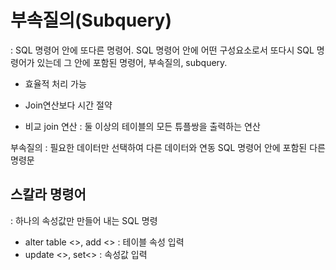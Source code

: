 # 부속질의(Subquery)
 : SQL 명령어 안에 또다른 명령어. SQL 명령어 안에 어떤 구성요소로서 또다시 SQL 명령어가 있는데
그 안에 포함된 명령어, 부속질의, subquery. 
* 효율적 처리 가능
* Join연산보다 시간 절약

* 비교
join 연산 : 둘 이상의 테이블의 모든 튜플쌍을 출력하는 연산

부속질의 : 필요한 데이터만 선택하여 다른 데이터와 연동
SQL 명령어 안에 포함된 다른 명령문

## 스칼라 명령어
 : 하나의 속성값만 만들어 내는 SQL 명령

* alter table <>, add <> : 테이블 속성 입력
* update <>, set<> : 속성값 입력 